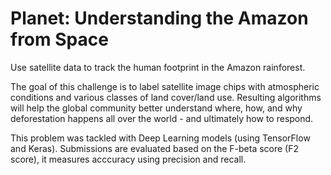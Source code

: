 <h1>Planet: Understanding the Amazon from Space</h1>


Use satellite data to track the human footprint in the Amazon rainforest.

The goal of this challenge is to label satellite image chips with atmospheric conditions and various classes of land cover/land use. Resulting algorithms will help the global community better understand where, how, and why deforestation happens all over the world - and ultimately how to respond.

This problem was tackled with Deep Learning models (using TensorFlow and Keras).
Submissions are evaluated based on the F-beta score (F2 score), it measures acccuracy using precision and recall.
